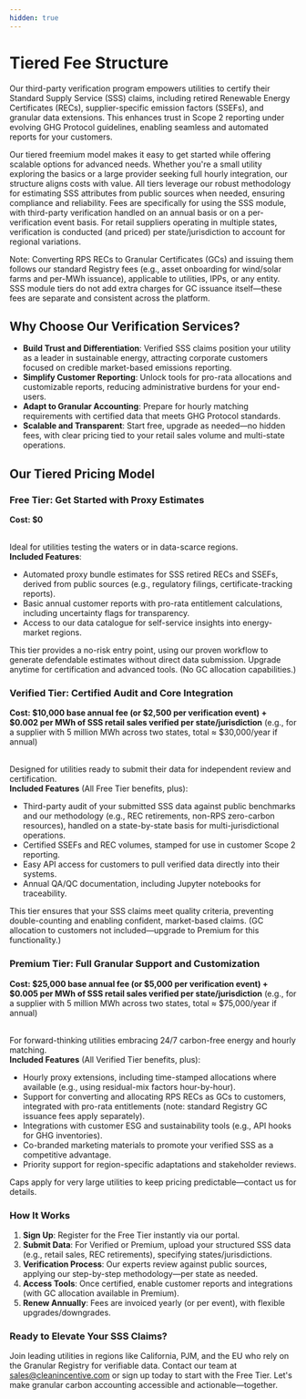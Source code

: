 ```yaml
---
hidden: true
---
```


# Tiered Fee Structure

Our third-party verification program empowers utilities to certify their Standard Supply Service (SSS) claims, including retired Renewable Energy Certificates (RECs), supplier-specific emission factors (SSEFs), and granular data extensions. This enhances trust in Scope 2 reporting under evolving GHG Protocol guidelines, enabling seamless and automated reports for your customers.

Our tiered freemium model makes it easy to get started while offering scalable options for advanced needs. Whether you're a small utility exploring the basics or a large provider seeking full hourly integration, our structure aligns costs with value. All tiers leverage our robust methodology for estimating SSS attributes from public sources when needed, ensuring compliance and reliability. Fees are specifically for using the SSS module, with third-party verification handled on an annual basis or on a per-verification event basis. For retail suppliers operating in multiple states, verification is conducted (and priced) per state/jurisdiction to account for regional variations.

Note: Converting RPS RECs to Granular Certificates (GCs) and issuing them follows our standard Registry fees (e.g., asset onboarding for wind/solar farms and per-MWh issuance), applicable to utilities, IPPs, or any entity. SSS module tiers do not add extra charges for GC issuance itself—these fees are separate and consistent across the platform.

## Why Choose Our Verification Services?

* **Build Trust and Differentiation**: Verified SSS claims position your utility as a leader in sustainable energy, attracting corporate customers focused on credible market-based emissions reporting.
* **Simplify Customer Reporting**: Unlock tools for pro-rata allocations and customizable reports, reducing administrative burdens for your end-users.
* **Adapt to Granular Accounting**: Prepare for hourly matching requirements with certified data that meets GHG Protocol standards.
* **Scalable and Transparent**: Start free, upgrade as needed—no hidden fees, with clear pricing tied to your retail sales volume and multi-state operations.

## Our Tiered Pricing Model

### Free Tier: Get Started with Proxy Estimates

**Cost: $0**

\
Ideal for utilities testing the waters or in data-scarce regions.\
**Included Features**:

* Automated proxy bundle estimates for SSS retired RECs and SSEFs, derived from public sources (e.g., regulatory filings, certificate-tracking reports).
* Basic annual customer reports with pro-rata entitlement calculations, including uncertainty flags for transparency.
* Access to our data catalogue for self-service insights into energy-market regions.

This tier provides a no-risk entry point, using our proven workflow to generate defendable estimates without direct data submission. Upgrade anytime for certification and advanced tools. (No GC allocation capabilities.)

### Verified Tier: Certified Audit and Core Integration

**Cost: $10,000 base annual fee (or $2,500 per verification event) + $0.002 per MWh of SSS retail sales verified per state/jurisdiction** (e.g., for a supplier with 5 million MWh across two states, total ≈ $30,000/year if annual)

\
Designed for utilities ready to submit their data for independent review and certification.\
**Included Features** (All Free Tier benefits, plus):

* Third-party audit of your submitted SSS data against public benchmarks and our methodology (e.g., REC retirements, non-RPS zero-carbon resources), handled on a state-by-state basis for multi-jurisdictional operations.
* Certified SSEFs and REC volumes, stamped for use in customer Scope 2 reporting.
* Easy API access for customers to pull verified data directly into their systems.
* Annual QA/QC documentation, including Jupyter notebooks for traceability.

This tier ensures that your SSS claims meet quality criteria, preventing double-counting and enabling confident, market-based claims. (GC allocation to customers not included—upgrade to Premium for this functionality.)

### Premium Tier: Full Granular Support and Customization

**Cost: $25,000 base annual fee (or $5,000 per verification event) + $0.005 per MWh of SSS retail sales verified per state/jurisdiction** (e.g., for a supplier with 5 million MWh across two states, total ≈ $75,000/year if annual)

\
For forward-thinking utilities embracing 24/7 carbon-free energy and hourly matching.\
**Included Features** (All Verified Tier benefits, plus):

* Hourly proxy extensions, including time-stamped allocations where available (e.g., using residual-mix factors hour-by-hour).
* Support for converting and allocating RPS RECs as GCs to customers, integrated with pro-rata entitlements (note: standard Registry GC issuance fees apply separately).
* Integrations with customer ESG and sustainability tools (e.g., API hooks for GHG inventories).
* Co-branded marketing materials to promote your verified SSS as a competitive advantage.
* Priority support for region-specific adaptations and stakeholder reviews.

Caps apply for very large utilities to keep pricing predictable—contact us for details.

### How It Works

1. **Sign Up**: Register for the Free Tier instantly via our portal.
2. **Submit Data**: For Verified or Premium, upload your structured SSS data (e.g., retail sales, REC retirements), specifying states/jurisdictions.
3. **Verification Process**: Our experts review against public sources, applying our step-by-step methodology—per state as needed.
4. **Access Tools**: Once certified, enable customer reports and integrations (with GC allocation available in Premium).
5. **Renew Annually**: Fees are invoiced yearly (or per event), with flexible upgrades/downgrades.

### Ready to Elevate Your SSS Claims?

Join leading utilities in regions like California, PJM, and the EU who rely on the Granular Registry for verifiable data. Contact our team at [sales@cleanincentive.com](mailto:sales@cleanincentive.com) or sign up today to start with the Free Tier. Let's make granular carbon accounting accessible and actionable—together.
